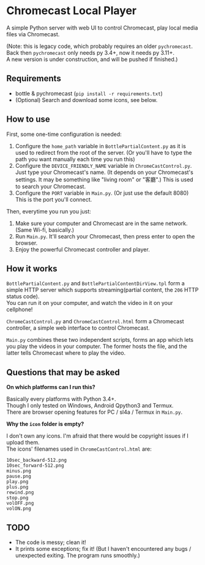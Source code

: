 # Chromecast Local Player

A simple Python server with web UI to control Chromecast,
    play local media files via Chromecast.

(Note: this is legacy code, which probably requires an older `pychromecast`.  
Back then `pychromecast` only needs py 3.4+, now it needs py 3.11+.  
A new version is under construction, and will be pushed if finished.)

## Requirements

* bottle & pychromecast (`pip install -r requirements.txt`)
* (Optional) Search and download some icons, see below.

## How to use

First, some one-time configuration is needed:

1. Configure the `home_path` variable in `BottlePartialContent.py` as it is used to redirect from the root of the server. (Or you'll have to type the path you want manually each time you run this)
2. Configure the `DEVICE_FRIENDLY_NAME` variable in `ChromeCastControl.py`. Just type your Chromecast's name. (It depends on your Chromecast's settings. It may be something like "living room" or "客廳".) This is used to search your Chromecast.
3. Configure the `PORT` variable in `Main.py`. (Or just use the default 8080) This is the port you'll connect.

Then, everytime you run you just:

1. Make sure your computer and Chromecast are in the same network. (Same Wi-fi, basically.)
2. Run `Main.py`. It'll search your Chromecast, then press enter to open the browser.
3. Enjoy the powerful Chromecast controller and player.

## How it works

`BottlePartialContent.py` and `BottlePartialContentDirView.tpl` form a simple HTTP server which
 supports streaming(partial content, the `206` HTTP status code).  
You can run it on your computer, and watch the video in it on your cellphone!

`ChromeCastControl.py` and `ChromeCastControl.html` form a Chromecast controller,
 a simple web interface to control Chromecast.

`Main.py` combines these two independent scripts, forms an app which lets you
 play the videos in your computer. The former hosts the file, and the latter tells Chromecast where
 to play the video.

## Questions that may be asked

**On which platforms can I run this?**

Basically every platforms with Python 3.4+.  
Though I only tested on Windows, Android Qpython3 and Termux.  
There are browser opening features for PC / sl4a / Termux in `Main.py`.

**Why the `icon` folder is empty?**

I don't own any icons. I'm afraid that there would be copyright issues if I upload them.  
The icons' filenames used in `ChromeCastControl.html` are:

    10sec_backward-512.png
    10sec_forward-512.png
    minus.png
    pause.png
    play.png
    plus.png
    rewind.png
    stop.png
    volOFF.png
    volON.png

## TODO

* The code is messy; clean it!
* It prints some exceptions; fix it! (But I haven't encountered any bugs / unexpected exiting. The program runs smoothly.)
